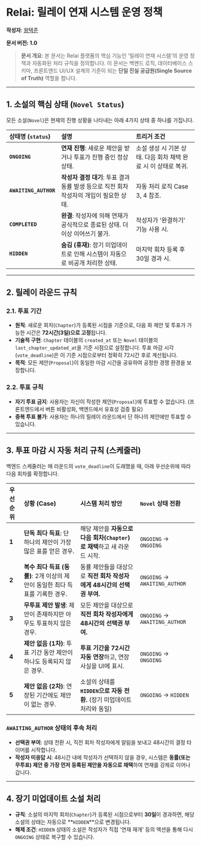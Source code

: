 # Relai: 릴레이 연재 시스템 운영 정책

**작성자**: [왕택준](https://github.com/TJK98)

**문서 버전: 1.0**

> **문서 개요**: 본 문서는 Relai 플랫폼의 핵심 기능인 '릴레이 연재 시스템'의 운영 정책과 자동화된 처리 규칙을 정의합니다. 이 문서는 백엔드 로직, 데이터베이스 스키마, 프론트엔드 UI/UX 설계의 기준이 되는 **단일 진실 공급원(Single Source of Truth)** 역할을 합니다.

---

## **1. 소설의 핵심 상태 (`Novel Status`)**

모든 소설(`Novel`)은 현재의 진행 상황을 나타내는 아래 4가지 상태 중 하나를 가집니다.

| 상태명 (`status`) | 설명 | 트리거 조건 |
| :--- | :--- | :--- |
| **`ONGOING`** | **연재 진행**: 새로운 제안을 받거나 투표가 진행 중인 정상 상태. | 소설 생성 시 기본 상태. 다음 회차 채택 완료 시 이 상태로 복귀. |
| **`AWAITING_AUTHOR`** | **작성자 결정 대기**: 투표 결과 동률 발생 등으로 직전 회차 작성자의 개입이 필요한 상태. | 자동 처리 로직 Case 3, 4 참조. |
| **`COMPLETED`** | **완결**: 작성자에 의해 연재가 공식적으로 종료된 상태. 더 이상 이어쓰기 불가. | 작성자가 '완결하기' 기능 사용 시. |
| **`HIDDEN`** | **숨김 (휴재)**: 장기 미업데이트로 인해 시스템이 자동으로 비공개 처리한 상태. | 마지막 회차 등록 후 30일 경과 시. |

---

## **2. 릴레이 라운드 규칙**

### **2.1. 투표 기간**

*   **원칙**: 새로운 회차(`Chapter`)가 등록된 시점을 기준으로, 다음 화 제안 및 투표가 가능한 시간은 **72시간(3일)으로 고정**됩니다.
*   **기술적 구현**: `Chapter` 테이블의 `created_at` 또는 `Novel` 테이블의 `last_chapter_updated_at`을 기준 시점으로 설정합니다. 투표 마감 시각(`vote_deadline`)은 이 기준 시점으로부터 정확히 72시간 후로 계산됩니다.
*   **목적**: 모든 제안(`Proposal`)이 동일한 마감 시간을 공유하여 공정한 경쟁 환경을 보장합니다.

### **2.2. 투표 규칙**

*   **자기 투표 금지**: 사용자는 자신이 작성한 제안(`Proposal`)에 투표할 수 없습니다. (프론트엔드에서 버튼 비활성화, 백엔드에서 유효성 검증 필요)
*   **중복 투표 불가**: 사용자는 하나의 릴레이 라운드에서 단 하나의 제안에만 투표할 수 있습니다.

---

## **3. 투표 마감 시 자동 처리 규칙 (스케줄러)**

백엔드 스케줄러는 매 라운드의 `vote_deadline`이 도래했을 때, 아래 우선순위에 따라 다음 회차를 확정합니다.

| 우선순위 | 상황 (Case) | 시스템 처리 방안 | `Novel` 상태 전환 |
| :--- | :--- | :--- | :--- |
| **1** | **단독 최다 득표**: 단 하나의 제안이 가장 많은 표를 얻은 경우. | 해당 제안을 **자동으로 다음 회차(`Chapter`)로 채택**하고 새 라운드 시작. | `ONGOING` → `ONGOING` |
| **2** | **복수 최다 득표 (동률)**: 2개 이상의 제안이 동일한 최다 득표를 기록한 경우. | 동률 제안들을 대상으로 **직전 회차 작성자에게 48시간의 선택권 부여.** | `ONGOING` → `AWAITING_AUTHOR` |
| **3** | **무투표 제안 발생**: 제안이 존재하지만 아무도 투표하지 않은 경우. | 모든 제안을 대상으로 **직전 회차 작성자에게 48시간의 선택권 부여.** | `ONGOING` → `AWAITING_AUTHOR` |
| **4** | **제안 없음 (1차)**: 투표 기간 동안 제안이 하나도 등록되지 않은 경우. | **투표 기간을 72시간 자동 연장**하고, 연장 사실을 UI에 표시. | `ONGOING` → `ONGOING` |
| **5** | **제안 없음 (2차)**: 연장된 기간에도 제안이 없는 경우. | 소설의 상태를 **`HIDDEN`으로 자동 전환.** (장기 미업데이트 처리와 동일) | `ONGOING` → `HIDDEN` |

### **`AWAITING_AUTHOR` 상태의 후속 처리**

*   **선택권 부여**: 상태 전환 시, 직전 회차 작성자에게 알림을 보내고 48시간의 결정 타이머를 시작합니다.
*   **작성자 미응답 시**: 48시간 내에 작성자가 선택하지 않을 경우, 시스템은 **동률(또는 무투표) 제안 중 가장 먼저 등록된 제안을 자동으로 채택**하여 연재를 강제로 이어나갑니다.

---

## **4. 장기 미업데이트 소설 처리**

*   **규칙**: 소설의 마지막 회차(`Chapter`)가 등록된 시점으로부터 **30일**이 경과하면, 해당 소설의 상태는 자동으로 **`HIDDEN`**으로 변경됩니다.
*   **해제 조건**: `HIDDEN` 상태의 소설은 작성자가 직접 '연재 재개' 등의 액션을 통해 다시 `ONGOING` 상태로 복구할 수 있습니다.
